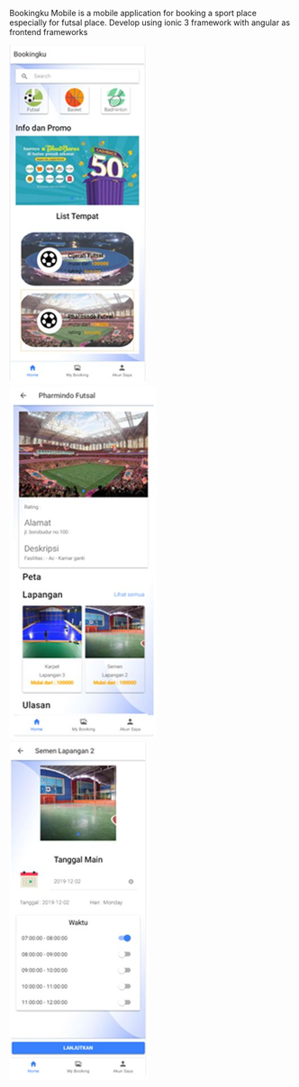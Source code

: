 Bookingku Mobile is a mobile application for booking a sport place especially for futsal place. Develop using ionic 3 framework with angular as frontend frameworks

![Project Image](../../assets/images/projects/bookingku-home.jpg)
![Project Image](../../assets/images/projects/bookingku-detail.jpg)
![Project Image](../../assets/images/projects/bookingku-order.jpg)
